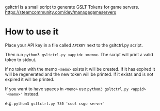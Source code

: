 gsltctrl is a small script to generate GSLT Tokens for game servers.
https://steamcommunity.com/dev/managegameservers

# How to use it

Place your API key in a file called `APIKEY` next to the gsltctrl.py script.

Then run `python3 gsltctrl.py <appid> <memo>`.
The script will print a valid token to stdout.

If no token with the memo `<memo>` exists it will be created.
If it has expired it will be regenerated and the new token will be printed.
If it exists and is not expired it will be printed.

If you want to have spaces in `<memo>` use
`python3 gsltctrl.py <appid> '<memo>'` instead.

e.g. `python3 gsltctrl.py 730 'cool csgo server'`

